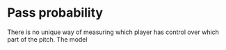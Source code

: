 Pass probability
================

There is no unique way of measuring which player has control over which part of the pitch.
The model 